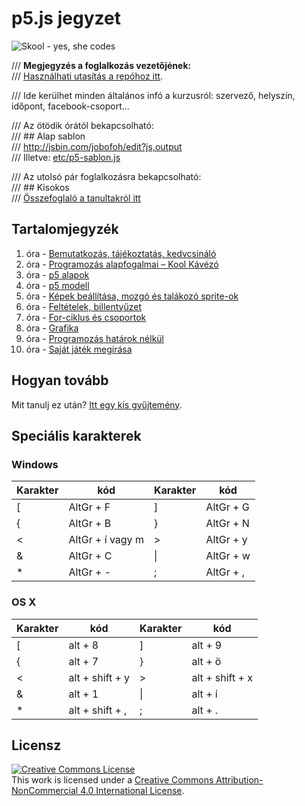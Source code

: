 # p5.js jegyzet

![Skool - yes, she codes](http://endreymarcell.hu/p5v4/skool-logo.png)  

/// __Megjegyzés a foglalkozás vezetőjének:__  
/// [Használhati utasítás a repóhoz itt](.private/info/manual.md).  

/// Ide kerülhet minden általános infó a kurzusról: szervező, helyszín, időpont, facebook-csoport...  

/// Az ötödik órától bekapcsolható:  
/// ## Alap sablon  
/// http://jsbin.com/jobofoh/edit?js,output  
/// Illetve: [etc/p5-sablon.js](etc/p5-sablon.js)  

/// Az utolsó pár foglalkozásra bekapcsolható:  
/// ## Kisokos  
/// [Összefoglaló a tanultakról itt](kisokos.md)  

## Tartalomjegyzék
1. óra - [Bemutatkozás, tájékoztatás, kedvcsináló](01-bemutatkozas/README.md)
2. óra - [Programozás alapfogalmai – Kool Kávézó](02-programozas-alapok/README.md)
3. óra - [p5 alapok](03-p5-alapok/README.md)
4. óra - [p5 modell](04-p5-modell/README.md)
5. óra - [Képek beállítása, mozgó és talákozó sprite-ok](05-kepek-es-mozgas/README.md)
6. óra - [Feltételek, billentyűzet](06-feltetelek/README.md)
7. óra - [For-ciklus és csoportok](07-ciklusok-es-csoportok/README.md)
8. óra - [Grafika](08-grafika/README.md)
9. óra - [Programozás határok nélkül](09-elagazo/README.md)
10. óra - [Saját játék megírása](10-sajat-jatek/README.md)

## Hogyan tovább
Mit tanulj ez után? [Itt egy kis gyűjtemény](etc/utravalo.md).  

## Speciális karakterek
### Windows
| Karakter | kód              | Karakter | kód            |
|----------|------------------|----------|----------------|
| [        | AltGr + F        | ]        | AltGr + G      |
| {        | AltGr + B        | }        | AltGr + N      |
| <        | AltGr + í vagy m | >        | AltGr + y      |
| &        | AltGr + C        | \|       | AltGr + w      |
| *        | AltGr + -        | ;        | AltGr + ,      |

### OS X
| Karakter | kód             | Karakter | kód             |
|----------|-----------------|----------|-----------------|
| [        | alt + 8         | ]        | alt + 9         |
| {        | alt + 7         | }        | alt + ö         |
| <        | alt + shift + y | >        | alt + shift + x |
| &        | alt + 1         | \|       | alt + í         |
| *        | alt + shift + , | ;        | alt + .         |

## Licensz
<a rel="license" href="http://creativecommons.org/licenses/by-nc/4.0/"><img alt="Creative Commons License" style="border-width:0" src="https://i.creativecommons.org/l/by-nc/4.0/88x31.png" /></a><br />This work is licensed under a <a rel="license" href="http://creativecommons.org/licenses/by-nc/4.0/">Creative Commons Attribution-NonCommercial 4.0 International License</a>.